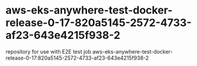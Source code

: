 # aws-eks-anywhere-test-docker-release-0-17-820a5145-2572-4733-af23-643e4215f938-2
repository for use with E2E test job aws-eks-anywhere-test-docker-release-0-17:820a5145-2572-4733-af23-643e4215f938-2

